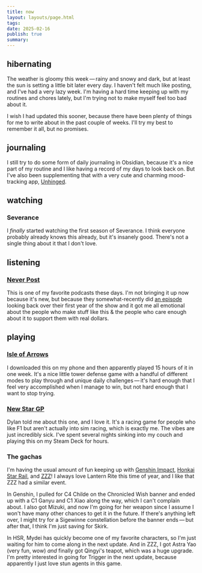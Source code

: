 ```yaml
---
title: now
layout: layouts/page.html
tags: 
date: 2025-02-16
publish: true
summary: 
---
```

## hibernating
The weather is gloomy this week — rainy and snowy and dark, but at least the sun is setting a little bit later every day. I haven't felt much like posting, and I've had a very lazy week. I'm having a hard time keeping up with my routines and chores lately, but I'm trying not to make myself feel too bad about it. 

I wish I had updated this sooner, because there have been plenty of things for me to write about in the past couple of weeks. I'll try my best to remember it all, but no promises.

## journaling
I still try to do some form of daily journaling in Obsidian, because it's a nice part of my routine and I like having a record of my days to look back on. But I've also been supplementing that with a very cute and charming mood-tracking app, [Unhinged](https://unhinged.life/). 

## watching
### Severance 
I *finally* started watching the first season of Severance. I think everyone probably already knows this already, but it's insanely good. There's not a single thing about it that I don't love.

## listening
### [Never Post](https://www.neverpo.st/)
This is one of my favorite podcasts these days. I'm not bringing it up now because it's new, but because they somewhat-recently did [an episode](https://share.transistor.fm/s/d0afce88) looking back over their first year of the show and it got me all emotional about the people who make stuff like this & the people who care enough about it to support them with real dollars. 

## playing
### [Isle of Arrows](https://apps.apple.com/us/app/isle-of-arrows-tower-defense/id1607942817)
I downloaded this on my phone and then apparently played 15 hours of it in one week. It's a nice little tower defense game with a handful of different modes to play through and unique daily challenges — it's hard enough that I feel very accomplished when I manage to win, but not hard enough that I want to stop trying.

### [New Star GP](https://store.steampowered.com/app/2217580/New_Star_GP/)
Dylan told me about this one, and I love it. It's a racing game for people who like F1 but aren't actually into sim racing, which is exactly me. The vibes are just incredibly sick. I've spent several nights sinking into my couch and playing this on my Steam Deck for hours.

### The gachas
I'm having the usual amount of fun keeping up with [Genshin Impact](../games/Genshin%20Impact/index.md), [Honkai Star Rail](../games/playing/Honkai%20Star%20Rail/index.md), and [ZZZ](../games/ZZZ/index.md)! I always love Lantern Rite this time of year, and I like that ZZZ had a similar event. 

In Genshin, I pulled for C4 Childe on the Chronicled Wish banner and ended up with a C1 Ganyu and C1 Xiao along the way, which I can't complain about. I also got Mizuki, and now I'm going for her weapon since I assume I won't have many other chances to get it in the future. If there's anything left over, I might try for a Sigewinne constellation before the banner ends — but after that, I think I'm just saving for Skirk.

In HSR, Mydei has quickly become one of my favorite characters, so I'm just waiting for him to come along in the next update. And in ZZZ, I got Astra Yao (very fun, wow) *and* finally got Qingyi's teapot, which was a huge upgrade. I'm pretty interested in going for Trigger in the next update, because apparently I just love stun agents in this game.